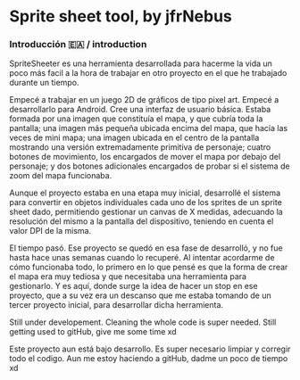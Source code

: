 # Sprite sheet tool, by jfrNebus

### Introducción :ceuta_melilla: / introduction

SpriteSheeter es una herramienta desarrollada para hacerme la vida un poco más facil a la hora de trabajar en otro
proyecto en el que he trabajado durante un tiempo. 

Empecé a trabajar en un juego 2D de gráficos de tipo pixel art. Empecé a desarrollarlo para Android. Cree una interfaz 
de usuario básica. Estaba formada por una imagen que constituía el mapa, y que cubría toda la pantalla; una imagen más 
pequeña ubicada encima del mapa, que hacía las veces de mini mapa; una imagen ubicada en el centro de la pantalla 
mostrando una versión extremadamente primitiva de personaje; cuatro botones de movimiento, los encargados de mover el 
mapa por debajo del personaje; y dos botones adicionales encargados de probar si el sistema de zoom del mapa funcionaba.

Aunque el proyecto estaba en una etapa muy inicial, desarrollé el sistema para convertir en objetos individuales cada 
uno de los sprites de un sprite sheet dado, permitiendo gestionar un canvas de X medidas, adecuando la resolución del 
mismo a la pantalla del dispositivo, teniendo en cuenta el valor DPI de la misma.

El tiempo pasó. Ese proyecto se quedó en esa fase de desarrolló, y no fue hasta hace unas semanas cuando lo recuperé. 
Al intentar acordarme de cómo funcionaba todo, lo primero en lo que pensé es que la forma de crear el
mapa era muy tediosa y que necesitaba una herramienta para gestionarlo. Y es aquí, donde surge la idea de hacer un stop
en ese proyecto, que a su vez era un descanso que me estaba tomando de un tercer proyecto inicial, para desarrollar 
dicha herramienta.





Still under developement. Cleaning the whole code is super needed. Still getting used to gitHub, give me some time xd

Este proyecto aun está bajo desarrollo. Es super necesario limpiar y corregir todo el codigo. Aun me estoy haciendo a gitHub, dadme un poco de tiempo xd



